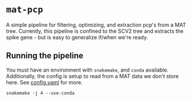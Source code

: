 # `mat-pcp`

A simple pipeline for filtering, optimizing, and extraction pcp's from a MAT tree. Currently, this pipeline is confined to the SCV2 tree and extracts the spike gene - but is easy to generalize if/when we're ready.

## Running the pipeline 

You must have an environment with `snakemake`, and `conda` available. Additionally, the config is setup to read from a
MAT data we don't store here. See [config.yaml](config/config.yaml) for more.
```
snakemake -j 4 --use-conda
```